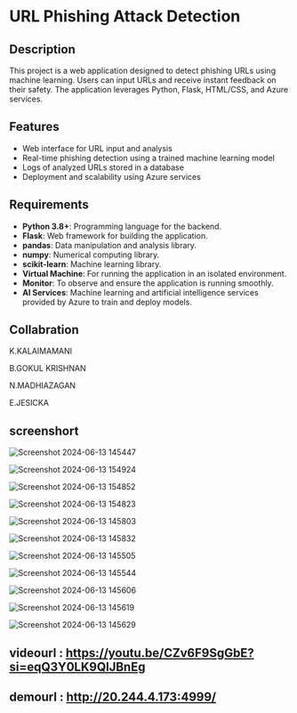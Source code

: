 # URL Phishing Attack Detection

## Description
This project is a web application designed to detect phishing URLs using machine learning. Users can input URLs and receive instant feedback on their safety. The application leverages Python, Flask, HTML/CSS, and Azure services.

## Features
- Web interface for URL input and analysis
- Real-time phishing detection using a trained machine learning model
- Logs of analyzed URLs stored in a database
- Deployment and scalability using Azure services


## Requirements
- **Python 3.8+**: Programming language for the backend.
- **Flask**: Web framework for building the application.
- **pandas**: Data manipulation and analysis library.
- **numpy**: Numerical computing library.
- **scikit-learn**: Machine learning library.
- **Virtual Machine**: For running the application in an isolated environment.
- **Monitor**: To observe and ensure the application is running smoothly.
- **AI Services**: Machine learning and artificial intelligence services provided by Azure to train and deploy models.


## Collabration
K.KALAIMAMANI

B.GOKUL KRISHNAN

N.MADHIAZAGAN

E.JESICKA
  
## screenshort


![Screenshot 2024-06-13 145447](https://github.com/gokulkrishnanb/URl_Phishing_Attack/assets/144882896/000d8a0a-a676-456d-893b-c33cd573ad58)


![Screenshot 2024-06-13 154924](https://github.com/gokulkrishnanb/URl_Phishing_Attack/assets/144882896/ec04d84c-f398-44ea-bfe3-7b72389fbea3)


![Screenshot 2024-06-13 154852](https://github.com/gokulkrishnanb/URl_Phishing_Attack/assets/144882896/0230c298-e2f9-40eb-9914-72df40abc0d2)



![Screenshot 2024-06-13 154823](https://github.com/gokulkrishnanb/URl_Phishing_Attack/assets/144882896/c8602a34-c9ff-4a78-b626-749075b4222d)




![Screenshot 2024-06-13 145803](https://github.com/gokulkrishnanb/URl_Phishing_Attack/assets/144882896/7f3d0170-98f4-4491-bfb7-6c66882bcc25)


![Screenshot 2024-06-13 145832](https://github.com/gokulkrishnanb/URl_Phishing_Attack/assets/144882896/074f86b1-9c9e-4149-b134-9cdf9c2d9698)

![Screenshot 2024-06-13 145505](https://github.com/gokulkrishnanb/URl_Phishing_Attack/assets/144882896/3777ed7e-790e-4401-b1b7-cd6145d8929b)


![Screenshot 2024-06-13 145544](https://github.com/gokulkrishnanb/URl_Phishing_Attack/assets/144882896/b5d2d5eb-cd76-421f-b8f4-fbb5376eae08)


![Screenshot 2024-06-13 145606](https://github.com/gokulkrishnanb/URl_Phishing_Attack/assets/144882896/8887faea-650a-4c45-b504-c644c069ab0a)


![Screenshot 2024-06-13 145619](https://github.com/gokulkrishnanb/URl_Phishing_Attack/assets/144882896/17b1d972-a855-4f40-9e0f-eeaf840bde91)


![Screenshot 2024-06-13 145629](https://github.com/gokulkrishnanb/URl_Phishing_Attack/assets/144882896/a005de90-bda7-4188-8ec8-89cb9daec473)




## videourl : https://youtu.be/CZv6F9SgGbE?si=eqQ3Y0LK9QlJBnEg
## demourl : http://20.244.4.173:4999/
